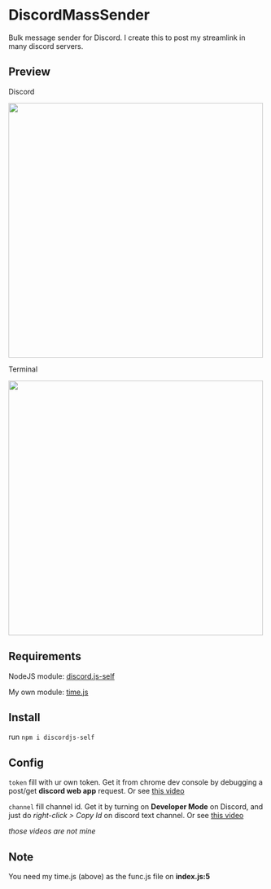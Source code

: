 # DiscordMassSender
Bulk message sender for Discord. I create this to post my streamlink in many discord servers.

## Preview
Discord

<img src="https://cdn.discordapp.com/attachments/831620169011953714/959467175633121320/unknown.png" width="500"/>

Terminal

<img src="https://cdn.discordapp.com/attachments/831620169011953714/959467502000283668/unknown.png" width="500"/>

## Requirements
NodeJS module: <a href="https://www.npmjs.com/package/discord.js-self" target="_blank">discord.js-self</a>

My own module: <a href="https://github.com/farizrifqi/myOwnLib/blob/main/modules/time.js" target="_blank">time.js</a>

## Install
run `npm i discordjs-self`

## Config
`token` fill with ur own token. Get it from chrome dev console by debugging a post/get **discord web app** request. Or see <a href="https://www.youtube.com/watch?v=YEgFvgg7ZPI" target="_blank">this video</a>

`channel` fill channel id. Get it by turning on **Developer Mode** on Discord, and just do *right-click > Copy Id* on discord text channel. Or see <a href="https://www.youtube.com/watch?v=NLWtSHWKbAI" target="_blank">this video</a>

*those videos are not mine*

## Note
You need my time.js (above) as the func.js file on **index.js:5**
